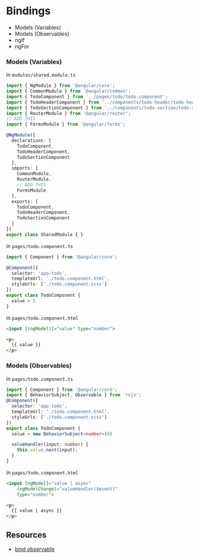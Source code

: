 # Bindings
* Models (Variables)
* Models (Observables)
* ngIf
* ngFor
### Models (Variables)
in `modules/shared.module.ts`
```ts
import { NgModule } from '@angular/core';
import { CommonModule } from '@angular/common';
import { TodoComponent } from '../pages/todo/todo.component';
import { TodoHeaderComponent } from '../components/todo-header/todo-header.component';
import { TodoSectionComponent } from '../components/todo-section/todo-section.component';
import { RouterModule } from '@angular/router';
// ADD THIS
import { FormsModule } from '@angular/forms';

@NgModule({
  declarations: [
    TodoComponent,
    TodoHeaderComponent,
    TodoSectionComponent
  ],
  imports: [
    CommonModule,
    RouterModule,
    // ADD THIS
    FormsModule
  ],
  exports: [
    TodoComponent,
    TodoHeaderComponent,
    TodoSectionComponent
  ]
})
export class SharedModule { }
```
in `pages/todo.component.ts`
```ts
import { Component } from '@angular/core';

@Component({
  selector: 'app-todo',
  templateUrl: './todo.component.html',
  styleUrls: ['./todo.component.scss']
})
export class TodoComponent {
  value = 1
}
```
in `pages/todo.component.html`
```html
<input [(ngModel)]="value" type="number">

<p>
  {{ value }}
</p>
```
### Models (Observables)
in `pages/todo.component.ts`
```ts
import { Component } from '@angular/core';
import { BehaviorSubject, Observable } from 'rxjs';
@Component({
  selector: 'app-todo',
  templateUrl: './todo.component.html',
  styleUrls: ['./todo.component.scss']
})
export class TodoComponent {
  value = new BehaviorSubject<number>(0)

  valueHandler(input: number) {
    this.value.next(input);
  }
}
```
in `pages/todo.component.html`
```html
<input [ngModel]="value | async"
    (ngModelChange)="valueHandler($event)"
    type="number">

<p>
  {{ value | async }}
</p>
```
## Resources
* [bind observable](https://stackoverflow.com/questions/38844835/extending-angular-2-ngmodel-directive-to-use-observables)
